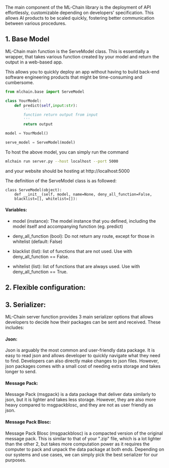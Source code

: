 The main component of the ML-Chain library is the deployment of API effortlessly, 
customizable depending on developers' specification. This allows AI products to be scaled 
quickly, fostering better communication between various procedures.


## 1. Base Model

ML-Chain main function is the ServeModel class. This is essentially a wrapper, that
 takes various function created by your model and return the output in a web-based 
app.

This allows you to quickly deploy an app without having to build back-end software engineering 
products that might be time-consuming and cumbersome.

```python
from mlchain.base import ServeModel

class YourModel:
    def predict(self,input:str):
        '''
        function return output from input
        '''
        return output

model = YourModel()

serve_model = ServeModel(model)
```

To host the above model, you can simply run the command

```bash
mlchain run server.py --host localhost --port 5000
```

and your website should be hosting at http://localhost:5000

The definition of the ServeModel class is as followed:

```
class ServeModel(object):
    def __init__(self, model, name=None, deny_all_function=False, 
    blacklist=[], whitelist=[]):
```

#### Variables:

- model (instance): The model instance that you defined, including the model itself and 
accompanying function (eg. predict)

- deny_all_function (bool): Do not return any route, except for those in whitelist
(default: False)

- blacklist (list): list of functions that are not used. Use with deny_all_function == False.

- whitelist (list): list of functions that are always used. Use with deny_all_function == True.

## 2. Flexible configuration:



## 3. Serializer:

ML-Chain server function provides 3 main serializer options that allows developers to decide 
how their packages can be sent and received. These includes:

#### Json:
Json is arguably the most common and user-friendly data package. It is easy to read json and allows 
developer to quickly navigate what they need to find. Developers can also directly make changes to json files.
However, json packages comes with a small cost of needing extra storage and takes longer to send.

#### Message Pack:

Message Pack (msgpack) is a data package that deliver data similarly to 
json, but it is lighter and takes less storage. However, they are also more heavy compared to msgpackblosc, and 
they are not as user friendly as json.

#### Message Pack Blosc:
Message Pack Blosc (msgpackblosc) is a compacted version of the original message pack. This is similar to that of your ".zip" file,
which is a lot lighter than the other 2, but takes more computation power as it requires the computer to pack and unpack 
the data package at both ends. Depending on our systems and use cases, we can simply pick the best serializer for our purposes. 